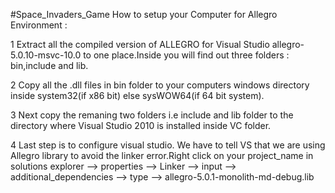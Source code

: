 #Space_Invaders_Game 
How to setup your Computer for Allegro Environment :


1 Extract all the compiled version of ALLEGRO for Visual Studio allegro-5.0.10-msvc-10.0 to one place.Inside you will find out three folders : bin,include and lib.


2 Copy all the .dll files in bin folder to your computers windows directory inside system32(if x86 bit) else sysWOW64(if 64 bit system).


3 Next copy the remaning two folders i.e include and lib folder to the directory where Visual Studio 2010 is installed inside VC folder.



4 Last step is to configure visual studio. We have to tell VS that we are using Allegro library to avoid the linker error.Right click on your project_name in solutions explorer  --> properties --> Linker --> input --> additional_dependencies --> type --> allegro-5.0.1-monolith-md-debug.lib
